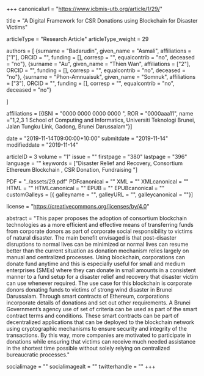 +++
canonicalurl = "https://www.icbmis-utb.org/article/1/29/"

title = "A Digital Framework for CSR Donations using Blockchain for Disaster Victims"

articleType = "Research Article"
articleType_weight = 29

authors = [
  {surname = "Badarudin",  given_name = "Asmali",  affiliations = ["1"],  ORCID = "", funding = [], corresp = "", equalcontrib = "no", deceased = "no"},
  {surname = "Au",  given_name = "Thien Wan",  affiliations = ["2"],  ORCID = "", funding = [], corresp = "", equalcontrib = "no", deceased = "no"},
  {surname = "Phon-Amnuaisuk",  given_name = "Somnuk",  affiliations = ["3"],  ORCID = "", funding = [], corresp = "", equalcontrib = "no", deceased = "no"}
  
]

affiliations = [{ISNI = "0000 0000 0000 0000 ", ROR = "0000aaa11", name ="1,2,3 1	School of Computing and Informatics, Universiti Teknologi Brunei, Jalan Tungku Link, Gadong, Brunei Darussalam"}]

date = "2019-11-14T09:00:00+10:00"
submitdate = "2019-11-14"
modifieddate = "2019-11-14"

articleID = 3
volume = "1"
issue = ""
firstpage = "380"
lastpage = "396"
language = ""
keywords = ["Disaster Relief and Recovery, Consortium Ethereum Blockchain , CSR Donation, Fundraising "]


PDF = "../assets/29.pdf"
PDFcanonical = ""
XML = ""
XMLcanonical = ""
HTML = ""
HTMLcanonical = ""
EPUB = ""
EPUBcanonical = ""
customGalleys = [{ galleyname = "", galleyURL = "", galleycanonical = ""}]

license = "https://creativecommons.org/licenses/by/4.0"

abstract = "This paper proposes the adoption of consortium blockchain technologies as a more efficient and effective means of transferring funds from corporate donors as part of corporate social responsibility to victims of natural disaster. The main benefit envisaged is that post-disaster disruptions to normal lives can be minimized or normal lives can resume better than the current situation as donation mechanism relies largely on manual and centralized processes. Using blockchain, corporations can donate fund anytime and this is especially useful for small and medium enterprises (SMEs) where they can donate in small amounts in a consistent manner to a fund setup for a disaster relief and recovery that disaster victim can use whenever required. The use case for this blockchain is corporate donors donating funds to victims of strong wind disaster in Brunei Darussalam. Through smart contracts of Ethereum, corporations incorporate details of donations and set out other requirements. A Brunei Government’s agency use of set of criteria can be used as part of the smart contract terms and conditions. These smart contracts can be part of decentralized applications that can be deployed to the blockchain network using cryptographic mechanisms to ensure security and integrity of the transactions. By this way, more companies are motivated to participate in donations while ensuring that victims can receive much needed assistance in the shortest time possible without solely relying on centralized bureaucratic processes."


socialimage = ""
socialimagealt = ""
twitterhandle = ""
+++

